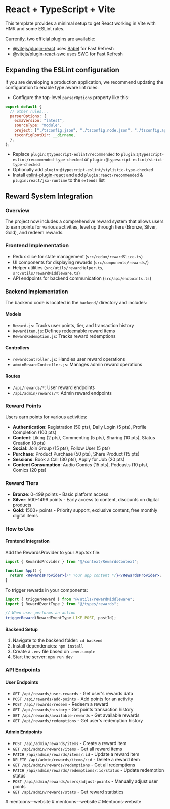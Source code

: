 # React + TypeScript + Vite

This template provides a minimal setup to get React working in Vite with HMR and some ESLint rules.

Currently, two official plugins are available:

- [@vitejs/plugin-react](https://github.com/vitejs/vite-plugin-react/blob/main/packages/plugin-react/README.md) uses [Babel](https://babeljs.io/) for Fast Refresh
- [@vitejs/plugin-react-swc](https://github.com/vitejs/vite-plugin-react-swc) uses [SWC](https://swc.rs/) for Fast Refresh

## Expanding the ESLint configuration

If you are developing a production application, we recommend updating the configuration to enable type aware lint rules:

- Configure the top-level `parserOptions` property like this:

```js
export default {
  // other rules...
  parserOptions: {
    ecmaVersion: "latest",
    sourceType: "module",
    project: ["./tsconfig.json", "./tsconfig.node.json", "./tsconfig.app.json"],
    tsconfigRootDir: __dirname,
  },
};
```

- Replace `plugin:@typescript-eslint/recommended` to `plugin:@typescript-eslint/recommended-type-checked` or `plugin:@typescript-eslint/strict-type-checked`
- Optionally add `plugin:@typescript-eslint/stylistic-type-checked`
- Install [eslint-plugin-react](https://github.com/jsx-eslint/eslint-plugin-react) and add `plugin:react/recommended` & `plugin:react/jsx-runtime` to the `extends` list

## Reward System Integration

### Overview

The project now includes a comprehensive reward system that allows users to earn points for various activities, level up through tiers (Bronze, Silver, Gold), and redeem rewards.

### Frontend Implementation

- Redux slice for state management (`src/redux/rewardSlice.ts`)
- UI components for displaying rewards (`src/components/rewards/`)
- Helper utilities (`src/utils/rewardHelper.ts`, `src/utils/rewardMiddleware.ts`)
- API endpoints for backend communication (`src/api/endpoints.ts`)

### Backend Implementation

The backend code is located in the `backend/` directory and includes:

#### Models

- `Reward.js`: Tracks user points, tier, and transaction history
- `RewardItem.js`: Defines redeemable reward items
- `RewardRedemption.js`: Tracks reward redemptions

#### Controllers

- `rewardController.js`: Handles user reward operations
- `adminRewardController.js`: Manages admin reward operations

#### Routes

- `/api/rewards/*`: User reward endpoints
- `/api/admin/rewards/*`: Admin reward endpoints

### Reward Points

Users earn points for various activities:

- **Authentication**: Registration (50 pts), Daily Login (5 pts), Profile Completion (100 pts)
- **Content**: Liking (2 pts), Commenting (5 pts), Sharing (10 pts), Status Creation (8 pts)
- **Social**: Join Group (15 pts), Follow User (5 pts)
- **Purchase**: Product Purchase (50 pts), Share Product (15 pts)
- **Sessions**: Book a Call (30 pts), Apply for Job (20 pts)
- **Content Consumption**: Audio Comics (15 pts), Podcasts (10 pts), Comics (20 pts)

### Reward Tiers

- **Bronze**: 0-499 points - Basic platform access
- **Silver**: 500-1499 points - Early access to content, discounts on digital products
- **Gold**: 1500+ points - Priority support, exclusive content, free monthly digital items

### How to Use

#### Frontend Integration

Add the RewardsProvider to your App.tsx file:

```jsx
import { RewardsProvider } from "@/context/RewardsContext";

function App() {
  return <RewardsProvider>{/* Your app content */}</RewardsProvider>;
}
```

To trigger rewards in your components:

```jsx
import { triggerReward } from "@/utils/rewardMiddleware";
import { RewardEventType } from "@/types/rewards";

// When user performs an action
triggerReward(RewardEventType.LIKE_POST, postId);
```

#### Backend Setup

1. Navigate to the backend folder: `cd backend`
2. Install dependencies: `npm install`
3. Create a `.env` file based on `.env.sample`
4. Start the server: `npm run dev`

### API Endpoints

#### User Endpoints

- `GET /api/rewards/user-rewards` - Get user's rewards data
- `POST /api/rewards/add-points` - Add points for an activity
- `POST /api/rewards/redeem` - Redeem a reward
- `GET /api/rewards/history` - Get points transaction history
- `GET /api/rewards/available-rewards` - Get available rewards
- `GET /api/rewards/redemptions` - Get user's redemption history

#### Admin Endpoints

- `POST /api/admin/rewards/items` - Create a reward item
- `GET /api/admin/rewards/items` - Get all reward items
- `PATCH /api/admin/rewards/items/:id` - Update a reward item
- `DELETE /api/admin/rewards/items/:id` - Delete a reward item
- `GET /api/admin/rewards/redemptions` - Get all redemptions
- `PATCH /api/admin/rewards/redemptions/:id/status` - Update redemption status
- `POST /api/admin/rewards/users/adjust-points` - Manually adjust user points
- `GET /api/admin/rewards/stats` - Get reward statistics

#   m e n t o o n s - - w e b s i t e 
 
 #   m e n t o o n s - - w e b s i t e 
 
 #   M e n t o o n s - w e b s i t e 
 
 
